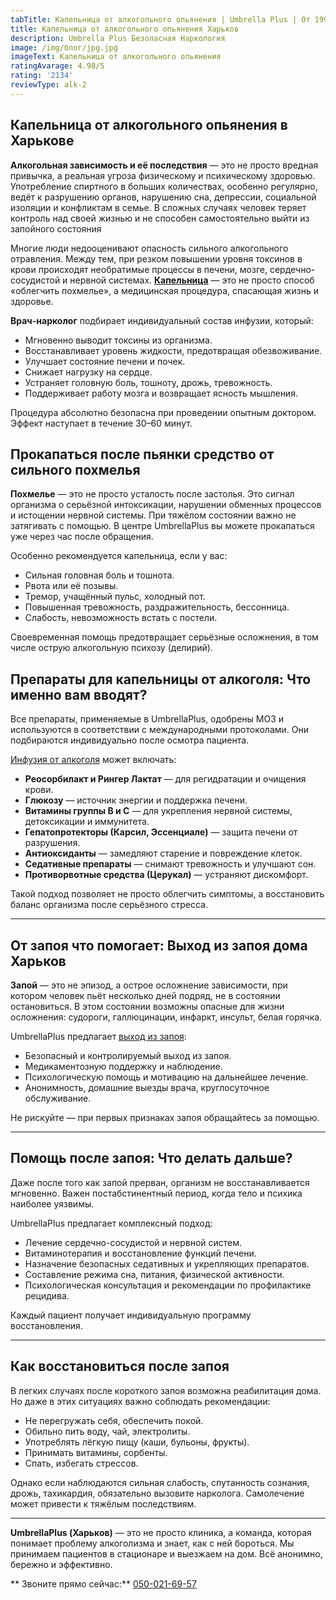 ```yaml
---
tabTitle: Капельница от алкогольного опьянения | Umbrella Plus | От 1999 грн
title: Капельница от алкогольного опьянения Харьков
description: Umbrella Plus Безопасная Наркология
image: /img/блог/jpg.jpg
imageText: Капельница от алкогольного опьянения
ratingAvarage: 4.98/5
rating: '2134'
reviewType: alk-2
---
```


## Капельница от алкогольного опьянения в Харькове

**Алкогольная зависимость и её последствия** — это не просто вредная привычка, а реальная угроза физическому и психическому здоровью. Употребление спиртного в больших количествах, особенно регулярно, ведёт к разрушению органов, нарушению сна, депрессии, социальной изоляции и конфликтам в семье. В сложных случаях человек теряет контроль над своей жизнью и не способен самостоятельно выйти из запойного состояния

Многие люди недооценивают опасность сильного алкогольного отравления. Между тем, при резком повышении уровня токсинов в крови происходят необратимые процессы в печени, мозге, сердечно-сосудистой и нервной системах. **[Капельница](https://umbrella-plus.com.ua/kharkiv/kapelnica_ot_alkogola_kharkiv/)** — это не просто способ «облегчить похмелье», а медицинская процедура, спасающая жизнь и здоровье.

**Врач-нарколог** подбирает индивидуальный состав инфузии, который:

* Мгновенно выводит токсины из организма.
* Восстанавливает уровень жидкости, предотвращая обезвоживание.
* Улучшает состояние печени и почек.
* Снижает нагрузку на сердце.
* Устраняет головную боль, тошноту, дрожь, тревожность.
* Поддерживает работу мозга и возвращает ясность мышления.

Процедура абсолютно безопасна при проведении опытным доктором. Эффект наступает в течение 30–60 минут.

## Прокапаться после пьянки средство от сильного похмелья

**Похмелье** — это не просто усталость после застолья. Это сигнал организма о серьёзной интоксикации, нарушении обменных процессов и истощении нервной системы. При тяжёлом состоянии важно не затягивать с помощью. В центре UmbrellaPlus вы можете прокапаться уже через час после обращения.

Особенно рекомендуется капельница, если у вас:

* Сильная головная боль и тошнота.
* Рвота или её позывы.
* Тремор, учащённый пульс, холодный пот.
* Повышенная тревожность, раздражительность, бессонница.
* Слабость, невозможность встать с постели.

Своевременная помощь предотвращает серьёзные осложнения, в том числе острую алкогольную психозу (делирий).

## Препараты для капельницы от алкоголя: Что именно вам вводят?

Все препараты, применяемые в UmbrellaPlus, одобрены МОЗ и используются в соответствии с международными протоколами. Они подбираются индивидуально после осмотра пациента.

[Инфузия от алкоголя](https://umbrella-plus.com.ua/kharkiv/kapelnica_ot_alkogola_na_domy_kharkiv/) может включать:

* **Реосорбилакт и Рингер Лактат** — для регидратации и очищения крови.
* **Глюкозу** — источник энергии и поддержка печени.
* **Витамины группы B и C** — для укрепления нервной системы, детоксикации и иммунитета.
* **Гепатопротекторы (Карсил, Эссенциале)** — защита печени от разрушения.
* **Антиоксиданты** — замедляют старение и повреждение клеток.
* **Седативные препараты** — снимают тревожность и улучшают сон.
* **Противорвотные средства (Церукал)** — устраняют дискомфорт.

Такой подход позволяет не просто облегчить симптомы, а восстановить баланс организма после серьёзного стресса.

***

## От запоя что помогает: Выход из запоя дома Харьков

**Запой** — это не эпизод, а острое осложнение зависимости, при котором человек пьёт несколько дней подряд, не в состоянии остановиться. В этом состоянии возможны опасные для жизни осложнения: судороги, галлюцинации, инфаркт, инсульт, белая горячка.

UmbrellaPlus предлагает [выход из запоя](https://umbrella-plus.com.ua/kharkiv/vivod-iz-zapoia-kharkiv/):

* Безопасный и контролируемый выход из запоя.
* Медикаментозную поддержку и наблюдение.
* Психологическую помощь и мотивацию на дальнейшее лечение.
* Анонимность, домашние выезды врача, круглосуточное обслуживание.

Не рискуйте — при первых признаках запоя обращайтесь за помощью.

***

## Помощь после запоя: Что делать дальше?

Даже после того как запой прерван, организм не восстанавливается мгновенно. Важен постабстинентный период, когда тело и психика наиболее уязвимы.

UmbrellaPlus предлагает комплексный подход:

* Лечение сердечно-сосудистой и нервной систем.
* Витаминотерапия и восстановление функций печени.
* Назначение безопасных седативных и укрепляющих препаратов.
* Составление режима сна, питания, физической активности.
* Психологическая консультация и рекомендации по профилактике рецидива.

Каждый пациент получает индивидуальную программу восстановления.

***

## Как восстановиться после запоя

В легких случаях после короткого запоя возможна реабилитация дома. Но даже в этих ситуациях важно соблюдать рекомендации:

* Не перегружать себя, обеспечить покой.
* Обильно пить воду, чай, электролиты.
* Употреблять лёгкую пищу (каши, бульоны, фрукты).
* Принимать витамины, сорбенты.
* Спать, избегать стрессов.

Однако если наблюдаются сильная слабость, спутанность сознания, дрожь, тахикардия, обязательно вызовите нарколога. Самолечение может привести к тяжёлым последствиям.

***

**UmbrellaPlus (Харьков)** — это не просто клиника, а команда, которая понимает проблему алкоголизма и знает, как с ней бороться. Мы принимаем пациентов в стационаре и выезжаем на дом. Всё анонимно, бережно и эффективно.

\*\* Звоните прямо сейчас:\*\* [050-021-69-57](tel:0500216957)
